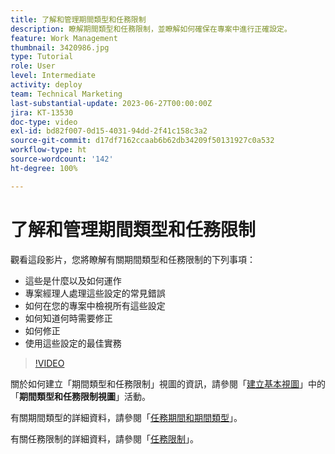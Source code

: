 ```yaml
---
title: 了解和管理期間類型和任務限制
description: 瞭解期間類型和任務限制，並瞭解如何確保在專案中進行正確設定。
feature: Work Management
thumbnail: 3420986.jpg
type: Tutorial
role: User
level: Intermediate
activity: deploy
team: Technical Marketing
last-substantial-update: 2023-06-27T00:00:00Z
jira: KT-13530
doc-type: video
exl-id: bd82f007-0d15-4031-94dd-2f41c158c3a2
source-git-commit: d17df7162ccaab6b62db34209f50131927c0a532
workflow-type: ht
source-wordcount: '142'
ht-degree: 100%

---
```


# 了解和管理期間類型和任務限制

觀看這段影片，您將瞭解有關期間類型和任務限制的下列事項：

* 這些是什麼以及如何運作
* 專案經理人處理這些設定的常見錯誤
* 如何在您的專案中檢視所有這些設定
* 如何知道何時需要修正
* 如何修正
* 使用這些設定的最佳實務


>[!VIDEO](https://video.tv.adobe.com/v/3420986/?quality=12&learn=on&enablevpops)


關於如何建立「期間類型和任務限制」視圖的資訊，請參閱「[建立基本視圖](https://experienceleague.adobe.com/docs/workfront-learn/tutorials-workfront/reporting/basic-reporting/create-a-basic-view.html?lang=zh-Hant)」中的「**期間類型和任務限制視圖**」活動。

有關期間類型的詳細資料，請參閱「[任務期間和期間類型](https://experienceleague.adobe.com/docs/workfront/using/manage-work/tasks/task-duration-and-duration-types/task-duration-duration-type.html?lang=zh-Hant)」。

有關任務限制的詳細資料，請參閱「[任務限制](https://experienceleague.adobe.com/docs/workfront/using/manage-work/tasks/task-constraints/task-constraints.html?lang=zh-Hant)」。
